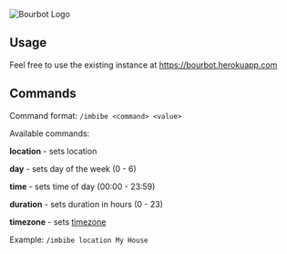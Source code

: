 ![Bourbot Logo](https://raw.github.com/kwal/bourbot/master/logo.png)

## Usage

Feel free to use the existing instance at https://bourbot.herokuapp.com

## Commands

Command format: `/imbibe <command> <value>`

Available commands:

**location** - sets location

**day** - sets day of the week (0 - 6)

**time** - sets time of day (00:00 - 23:59)

**duration** - sets duration in hours (0 - 23)

**timezone** - sets [timezone](https://en.wikipedia.org/wiki/List_of_tz_database_time_zones)

Example: `/imbibe location My House`
